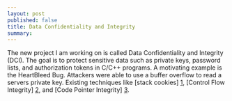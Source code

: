 ```yaml
---
layout: post
published: false
title: Data Confidentiality and Integrity
summary:
---
```


The new project I am working on is called Data Confidentiality and Integrity
(DCI).  The goal is to protect sensitive data such as private keys, password
lists, and authorization tokens in C/C++ programs.  A motivating example is the
HeartBleed Bug.  Attackers were able to use a buffer overflow to read a servers
private key.  Existing techniques like [stack cookies] [1], [Control Flow
Integrity] [2], and [Code Pointer Integrity] [3].

[1]:http://en.wikipedia.org/wiki/Buffer_overflow_protection#Canaries 
[2]:http://research.microsoft.com/apps/pubs/default.aspx?id=64250
[3]:https://www.usenix.org/conference/osdi14/technical-sessions/presentation/kuznetsov



